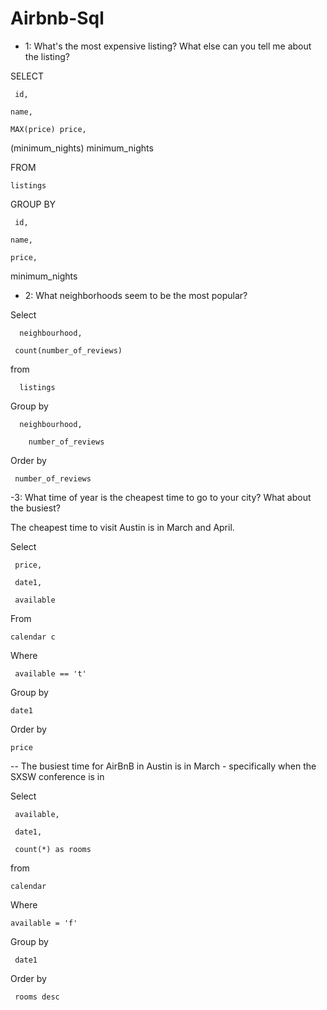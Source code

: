 # Airbnb-Sql


-  1:  What's the most expensive listing? What else can you tell me about the listing?

SELECT
    
     id,

    name,

    MAX(price) price,

  (minimum_nights) minimum_nights

FROM
    
    listings

GROUP BY 
	
     id,
	
    name,
    
    price,
    
   minimum_nights
   
   
 - 2:  What neighborhoods seem to be the most popular?
 
 Select

	  neighbourhood,

	 count(number_of_reviews)

from

	  listings

Group by

      neighbourhood,

	    number_of_reviews

Order by

	 number_of_reviews
   
-3: What time of year is the cheapest time to go to your city? What about the busiest?

The cheapest time to visit Austin is in March and April.

Select
	
     price,
	
     date1,
	
     available

From
	
    calendar c

Where
	
     available == 't'

Group by
	
    date1

Order by
	
    price
   
 -- The busiest time for AirBnB in Austin is in March - specifically when the SXSW conference is in 
 
 Select
	
     available,
	
     date1,
	
     count(*) as rooms

from
	
    calendar

Where
	
    available = 'f'

Group by
	
     date1

Order by
	
     rooms desc


